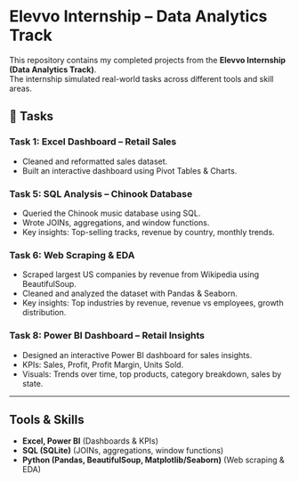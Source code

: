 # Elevvo Internship – Data Analytics Track

This repository contains my completed projects from the **Elevvo Internship (Data Analytics Track)**.  
The internship simulated real-world tasks across different tools and skill areas.

## 📂 Tasks

### Task 1: Excel Dashboard – Retail Sales
- Cleaned and reformatted sales dataset.
- Built an interactive dashboard using Pivot Tables & Charts.

### Task 5: SQL Analysis – Chinook Database
- Queried the Chinook music database using SQL.
- Wrote JOINs, aggregations, and window functions.
- Key insights: Top-selling tracks, revenue by country, monthly trends.

### Task 6: Web Scraping & EDA
- Scraped largest US companies by revenue from Wikipedia using BeautifulSoup.
- Cleaned and analyzed the dataset with Pandas & Seaborn.
- Key insights: Top industries by revenue, revenue vs employees, growth distribution.

### Task 8: Power BI Dashboard – Retail Insights
- Designed an interactive Power BI dashboard for sales insights.
- KPIs: Sales, Profit, Profit Margin, Units Sold.
- Visuals: Trends over time, top products, category breakdown, sales by state.

---

## Tools & Skills
- **Excel, Power BI** (Dashboards & KPIs)  
- **SQL (SQLite)** (JOINs, aggregations, window functions)  
- **Python (Pandas, BeautifulSoup, Matplotlib/Seaborn)** (Web scraping & EDA)  
